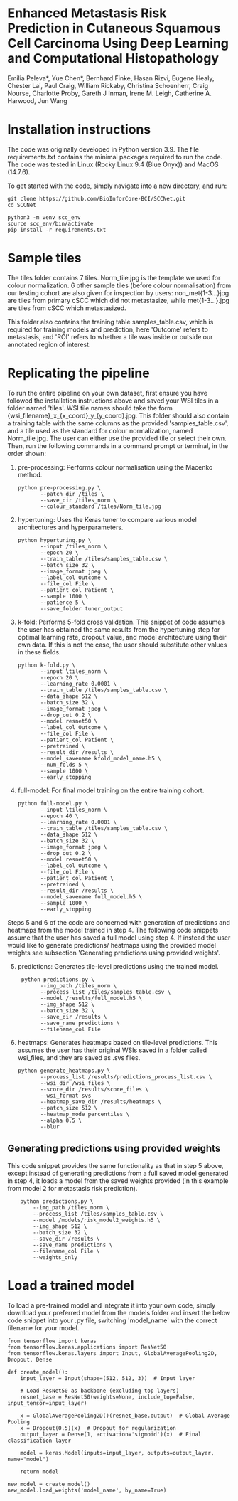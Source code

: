 # Enhanced Metastasis Risk Prediction in Cutaneous Squamous Cell Carcinoma Using Deep Learning and Computational Histopathology 

Emilia Peleva*, Yue Chen*, Bernhard Finke, Hasan Rizvi, Eugene Healy, Chester Lai, Paul Craig, William Rickaby, Christina Schoenherr, Craig Nourse, Charlotte Proby, Gareth J Inman, Irene M. Leigh, Catherine A. Harwood, Jun Wang

# Installation instructions

The code was originally developed in Python version 3.9. The file requirements.txt contains the minimal packages required to run the code.
The code was tested in Linux (Rocky Linux 9.4 (Blue Onyx)) and MacOS (14.7.6).

To get started with the code, simply navigate into a new directory, and run:

    git clone https://github.com/BioInforCore-BCI/SCCNet.git
    cd SCCNet
    
    python3 -m venv scc_env
    source scc_env/bin/activate
    pip install -r requirements.txt

# Sample tiles

The tiles folder contains 7 tiles. Norm_tile.jpg is the template we used for colour normalization. 6 other sample tiles (before colour normalisation) from our testing cohort are also given for inspection by users: non_met{1-3...}jpg are tiles from primary cSCC which did not metastasize, while met{1-3...}.jpg are tiles from cSCC which metastasized.

This folder also contains the training table samples_table.csv, which is required for training models and prediction, here 'Outcome' refers to metastasis, and 'ROI' refers to whether a tile was inside or outside our annotated region of interest.

# Replicating the pipeline

To run the entire pipeline on your own dataset, first ensure you have followed the installation instructions above and saved your WSI tiles in a folder named 'tiles'. WSI tile names should take the form {wsi_filename}\_x\_{x_coord}\_y\_{y_coord}.jpg. This folder should also contain a training table with the same columns as the provided 'samples_table.csv', and a tile used as the standard for colour normalization, named Norm_tile.jpg. The user can either use the provided tile or select their own. Then, run the following commands in a command prompt or terminal, in the order shown:


1. pre-processing: Performs colour normalisation using the Macenko method.

       python pre-processing.py \
              --patch_dir /tiles \
              --save_dir /tiles_norm \
              --colour_standard /tiles/Norm_tile.jpg
   
2. hypertuning: Uses the Keras tuner to compare various model architectures and hyperparameters.

       python hypertuning.py \
              --input /tiles_norm \
              --epoch 20 \
              --train_table /tiles/samples_table.csv \
              --batch_size 32 \
              --image_format jpeg \
              --label_col Outcome \
              --file_col File \
              --patient_col Patient \
              --sample 1000 \
              --patience 5 \
              --save_folder tuner_output
   
3. k-fold: Performs 5-fold cross validation. This snippet of code assumes the user has obtained the same results from the hypertuning step for optimal learning rate, dropout value, and model architecture using their own data. If this is not the case, the user should substitute other values in these fields.
   
       python k-fold.py \
              --input \tiles_norm \
              --epoch 20 \
              --learning_rate 0.0001 \
              --train_table /tiles/samples_table.csv \
              --data_shape 512 \
              --batch_size 32 \
              --image_format jpeg \
              --drop_out 0.2 \
              --model resnet50 \
              --label_col Outcome \
              --file_col File \
              --patient_col Patient \
              --pretrained \
              --result_dir /results \
              --model_savename kfold_model_name.h5 \
              --num_folds 5 \
              --sample 1000 \
              --early_stopping
   
4. full-model: For final model training on the entire training cohort.

       python full-model.py \
              --input \tiles_norm \
              --epoch 40 \
              --learning_rate 0.0001 \
              --train_table /tiles/samples_table.csv \
              --data_shape 512 \
              --batch_size 32 \
              --image_format jpeg \
              --drop_out 0.2 \
              --model resnet50 \
              --label_col Outcome \
              --file_col File \
              --patient_col Patient \
              --pretrained \
              --result_dir /results \
              --model_savename full_model.h5 \
              --sample 1000 \
              --early_stopping

Steps 5 and 6 of the code are concerned with generation of predictions and heatmaps from the model trained in step 4. The following code snippets assume that the user has saved a full model using step 4. If instead the user would like to generate predictions/ heatmaps using the provided model weights see subsection 'Generating predictions using provided weights'.
   
5. predictions: Generates tile-level predictions using the trained model.

        python predictions.py \
              --img_path /tiles_norm \
              --process_list /tiles/samples_table.csv \
              --model /results/full_model.h5 \
              --img_shape 512 \
              --batch_size 32 \
              --save_dir /results \
              --save_name predictions \
              --filename_col File



   
6. heatmaps: Generates heatmaps based on tile-level predictions. This assumes the user has their original WSIs saved in a folder called wsi_files, and they are saved as .svs files.

       python generate_heatmaps.py \
              --process_list /results/predictions_process_list.csv \
              --wsi_dir /wsi_files \
              --score_dir /results/score_files \
              --wsi_format svs
              --heatmap_save_dir /results/heatmaps \
              --patch_size 512 \
              --heatmap_mode percentiles \
              --alpha 0.5 \
              --blur 

## Generating predictions using provided weights

This code snippet provides the same functionality as that in step 5 above, except instead of generating predictions from a full saved model generated in step 4, it loads a model from the saved weights provided (in this example from model 2 for metastasis risk prediction).

        python predictions.py \
            --img_path /tiles_norm \
            --process_list /tiles/samples_table.csv \
            --model /models/risk_model2_weights.h5 \
            --img_shape 512 \
            --batch_size 32 \
            --save_dir /results \
            --save_name predictions \
            --filename_col File \
            --weights_only






# Load a trained model

To load a pre-trained model and integrate it into your own code, simply download your preferred model from the models folder and insert the below code snippet into your .py file, switching 'model_name' with the correct filename for your model.

    from tensorflow import keras
    from tensorflow.keras.applications import ResNet50
    from tensorflow.keras.layers import Input, GlobalAveragePooling2D, Dropout, Dense
    
    def create_model():
        input_layer = Input(shape=(512, 512, 3))  # Input layer
    
        # Load ResNet50 as backbone (excluding top layers)
        resnet_base = ResNet50(weights=None, include_top=False, input_tensor=input_layer)
    
        x = GlobalAveragePooling2D()(resnet_base.output)  # Global Average Pooling
        x = Dropout(0.5)(x)  # Dropout for regularization
        output_layer = Dense(1, activation='sigmoid')(x)  # Final classification layer
    
        model = keras.Model(inputs=input_layer, outputs=output_layer, name="model")
    
        return model

    new_model = create_model()
    new_model.load_weights('model_name', by_name=True)


